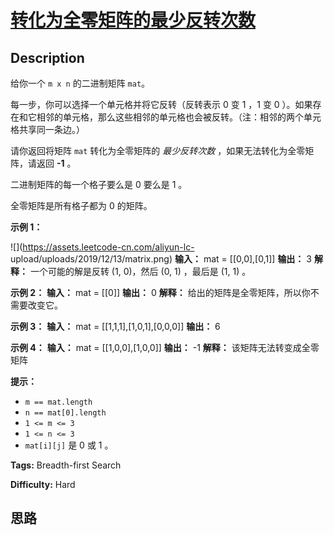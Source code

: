 # [转化为全零矩阵的最少反转次数][title]

## Description

给你一个 `m x n` 的二进制矩阵 `mat`。

每一步，你可以选择一个单元格并将它反转（反转表示 0 变 1 ，1 变 0
）。如果存在和它相邻的单元格，那么这些相邻的单元格也会被反转。（注：相邻的两个单元格共享同一条边。）

请你返回将矩阵 `mat` 转化为全零矩阵的 _最少反转次数_ ，如果无法转化为全零矩阵，请返回  **-1**  。

二进制矩阵的每一个格子要么是 0 要么是 1 。

全零矩阵是所有格子都为 0 的矩阵。



**示例  1：**

![](https://assets.leetcode-cn.com/aliyun-lc-
upload/uploads/2019/12/13/matrix.png)
            **输入：** mat = [[0,0],[0,1]]    **输出：** 3    **解释：** 一个可能的解是反转 (1, 0)，然后 (0, 1) ，最后是 (1, 1) 。    

**示例 2：**
            **输入：** mat = [[0]]    **输出：** 0    **解释：** 给出的矩阵是全零矩阵，所以你不需要改变它。    

**示例 3：**
            **输入：** mat = [[1,1,1],[1,0,1],[0,0,0]]    **输出：** 6    

**示例 4：**
            **输入：** mat = [[1,0,0],[1,0,0]]    **输出：** -1    **解释：** 该矩阵无法转变成全零矩阵    



**提示：**

  * `m == mat.length`
  * `n == mat[0].length`
  * `1 <= m <= 3`
  * `1 <= n <= 3`
  * `mat[i][j]` 是 0 或 1 。


**Tags:** Breadth-first Search

**Difficulty:** Hard

## 思路

[title]: https://leetcode-cn.com/problems/minimum-number-of-flips-to-convert-binary-matrix-to-zero-matrix
